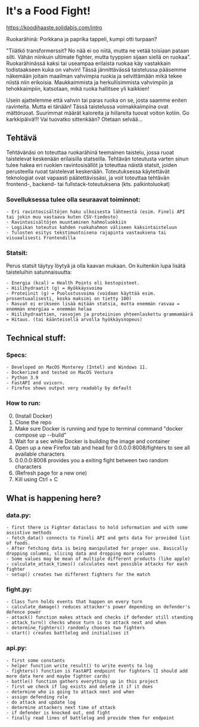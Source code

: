 # It's a **Food Fight**!
https://koodihaaste.solidabis.com/intro

Ruokarähinä: Porkkana ja paprika tappeli, kumpi otti turpaan?

"Tiiätkö transformerssit? No nää ei oo niitä, mutta ne vetää toisiaan pataan silti. Vähän niinkuin ultimate fighter, mutta tyyppien sijaan siellä on ruokaa".
Ruokarähinässä kaksi tai useampaa erilaista ruokaa käy vastakkain todistaakseen kuka on vahvin! Tässä jännittävässä taistelussa pääsemme näkemään joitain maailman vahvimpia ruokia ja selvittämään mikä tekee niistä niin erikoisia. Maukkaimmista ja herkullisimmista vahvimpiin ja tehokkaimpiin, katsotaan, mikä ruoka hallitsee yli kaikkien!

Usein ajattelemme että vahvin tai paras ruoka on se, josta saamme eniten ravinteita. Mutta ei tänään! Tässä taistelussa voimakkaimpina ovat mättöruoat. Suurimmat määrät kaloreita ja hiilareita tuovat voiton kotiin. Go karkkipäivä!!! Vai tuovatko sittenkään? Otetaan selvää...

## Tehtävä

Tehtävänäsi on toteuttaa ruokarähinä teemainen taistelu, jossa ruoat taistelevat keskenään erilaisilla statseilla.
Tehtävän toteutusta varten sinun tulee hakea eri ruokien ravintosisällöt ja toteuttaa näistä statsit, joiden perusteella ruoat taistelevat keskenään.
Toteutuksessa käytettävät teknologiat ovat vapaasti päätettävissäsi, ja voit toteuttaa tehtävän frontend-, backend- tai fullstack-toteutuksena (kts. palkintoluokat)

### Sovelluksessa tulee olla seuraavat toiminnot:

    - Eri ravintosisältöjen haku ulkoisesta lähteestä (esim. Fineli API tai jokin muu vastaava kuten CSV-tiedosto)
    - Ravintosisältöjen muuntaminen hahmoluokkiin
    - Logiikan toteutus kahden ruokahahmon väliseen kaksintaisteluun
    - Tulosten esitys tekstimuotoisena rajapinta vastauksena tai visuaalisesti Frontendilla

### Statsit:
Perus statsit täytyy löytyä ja olla kaavan mukaan. On kuitenkin lupa lisätä taisteluihin satunnaisuutta:

    - Energia (kcal) = Health Points eli kestopisteet.
    - Hiilihydraatit (g) = Hyökkäysvoima
    - Proteiinit (g) = Puolustusvoima (voidaan käyttää esim. prosentuaalisesti, koska maksimi on tietty 100)
    - Rasvat ei erikseen lisää mitään statsia, mutta enemmän rasvaa = enemmän energiaa = enemmän helaa
    - Hiilihydraattien, rasvojen ja proteiinien yhteenlaskettu grammamäärä = Hitaus. (tai käänteisellä arvolla hyökkäysnopeus)

## Technical stuff:

### Specs:

    - Developed on MacOS Monterey (Intel) and Windows 11.
    - Dockerized and tested on MacOS Ventura
    - Python 3.9
    - FastAPI and uvicorn.
    - Firefox shows output very readably by default

### How to run:
0. (Install Docker)
1. Clone the repo
2. Make sure Docker is running and type to terminal command "docker compose up --build"
3. Wait for a sec while Docker is building the image and container
4. Open up a new Firefox tab and head for 0.0.0.0:8008/fighters to see all available characters
5. 0.0.0.0:8008 provides you a exiting fight between two random characters
6. (Refresh page for a new one)
7. Kill using Ctrl + C

## What is happening here?
### data.py:
    - first there is Fighter dataclass to hold information and with some assistive methods
    - fetch_data() connects to Fineli API and gets data for provided list of foods. 
    - After fetching data is being manipulated for proper use. Basically dropping columns, slicing data and dropping more columns
    - Some values may be mean of multiple different products (like apple)
    - calculate_attack_times() calculates next possible attacks for each fighter
    - setup() creates two different fighters for the match
    
### fight.py:
    - Class Turn holds events that happen on every turn
    - calculate_damage() reduces attacker's power depending on defender's defence power
    - attack() function makes attack and checks if defender still standing
    - attack_turn() checks whose turn is to attack next and when
    - determine_fighters() randomly chooses two fighters
    - start() creates battlelog and initialises it
    
### api.py:
    - first some constants
    - helper function write_result() to write events to log
    - fighters() function is FastAPI endpoint for fighters (I should add more data here and maybe fighter cards)
    - battle() function gathers everything up in this project
    - first we check if log exists and delete it if it does
    - determine who is going to attack next and when
    - assign defending role
    - do attack and update log
    - determine attackers next time of attack
    - if defender is knocked out, end fight
    - finally read lines of battlelog and provide them for endpoint
    
